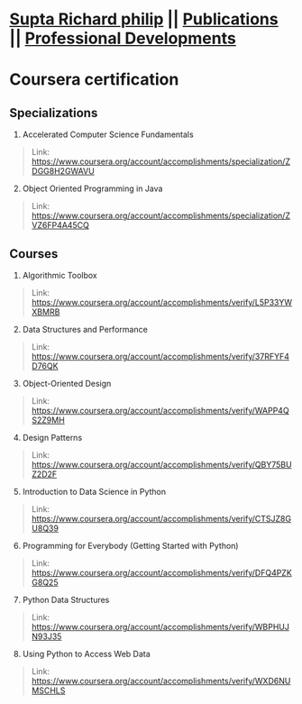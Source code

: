 # [Supta Richard philip](https://suptaphilip.github.io/)  ||  [Publications](/publications.md/)   ||  [Professional Developments](onlineCourse.md)

# Coursera certification

## Specializations

1. Accelerated Computer Science Fundamentals
>  Link: https://www.coursera.org/account/accomplishments/specialization/ZDGG8H2GWAVU
  
 2. Object Oriented Programming in Java 
  
>  Link: https://www.coursera.org/account/accomplishments/specialization/ZVZ6FP4A45CQ

## Courses

1. Algorithmic Toolbox
> Link: https://www.coursera.org/account/accomplishments/verify/L5P33YWXBMRB

2. Data Structures and Performance
> Link: https://www.coursera.org/account/accomplishments/verify/37RFYF4D76QK

3. Object-Oriented Design
> Link: https://www.coursera.org/account/accomplishments/verify/WAPP4QS2Z9MH

4. Design Patterns
> Link: https://www.coursera.org/account/accomplishments/verify/QBY75BUZ2D2F

5. Introduction to Data Science in Python
> Link: https://www.coursera.org/account/accomplishments/verify/CTSJZ8GU8Q39

6. Programming for Everybody (Getting Started with Python)
> Link: https://www.coursera.org/account/accomplishments/verify/DFQ4PZKG8Q25

7. Python Data Structures
> Link: https://www.coursera.org/account/accomplishments/verify/WBPHUJN93J35

8. Using Python to Access Web Data
> Link: https://www.coursera.org/account/accomplishments/verify/WXD6NUMSCHLS
